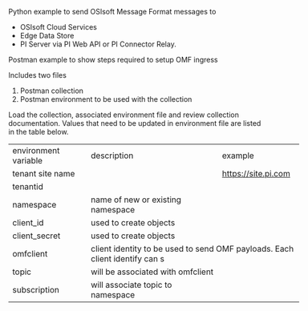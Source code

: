 
Python example to send OSIsoft Message Format messages to
- OSIsoft Cloud Services
- Edge Data Store
- PI Server via PI Web API or PI Connector Relay.

Postman example to show steps required to setup OMF ingress

Includes two files
1. Postman collection
2. Postman environment to be used with the collection

Load the collection, associated environment file and review collection documentation.
Values that need to be updated in environment file are listed in the table below.
<p>
<table border=0 cellpadding=0 cellspacing=0 width=579 style='border-collapse:
 collapse;table-layout:fixed;width:435pt'>
 <col width=150 style='mso-width-source:userset;mso-width-alt:5347;width:113pt'>
 <col width=281 style='mso-width-source:userset;mso-width-alt:9984;width:211pt'>
 <col width=148 style='mso-width-source:userset;mso-width-alt:5262;width:111pt'>
 <tr height=19 style='height:14.4pt'>
  <td height=19 class=xl1523697 width=150 style='height:14.4pt;width:113pt'>environment
  variable</td>
  <td class=xl1523697 width=281 style='width:211pt'>description</td>
  <td class=xl1523697 width=148 style='width:111pt'>example</td>
 </tr>
 <tr height=19 style='height:14.4pt'>
  <td height=19 class=xl1523697 style='height:14.4pt'>tenant site name</td>
  <td class=xl1523697></td>
  <td class=xl6523697><a href="https://site.pi.com/">https://site.pi.com</a></td>
 </tr>
 <tr height=19 style='height:14.4pt'>
  <td height=19 class=xl1523697 style='height:14.4pt'>tenantid</td>
  <td class=xl1523697></td>
  <td class=xl6523697></td>
 </tr>
 <tr height=19 style='height:14.4pt'>
  <td height=19 class=xl1523697 style='height:14.4pt'>namespace</td>
  <td class=xl1523697>name of new or existing namespace</td>
  <td class=xl1523697></td>
 </tr>
 <tr height=19 style='height:14.4pt'>
  <td height=19 class=xl1523697 style='height:14.4pt'>client_id</td>
  <td class=xl1523697>used to create objects</td>
  <td class=xl1523697></td>
 </tr>
 <tr height=19 style='height:14.4pt'>
  <td height=19 class=xl1523697 style='height:14.4pt'>client_secret</td>
  <td class=xl1523697>used to create objects</td>
  <td class=xl1523697></td>
 </tr>
 <tr height=19 style='height:14.4pt'>
  <td height=19 class=xl1523697 style='height:14.4pt'>omfclient</td>
  <td class=xl1523697 colspan=2>client identity to be used to send OMF
  payloads. Each client identify can s<span style='display:none'>upport
  multiple secrets.</span></td>
 </tr>
 <tr height=19 style='height:14.4pt'>
  <td height=19 class=xl1523697 style='height:14.4pt'>topic</td>
  <td class=xl1523697>will be associated with omfclient</td>
  <td class=xl1523697></td>
 </tr>
 <tr height=19 style='height:14.4pt'>
  <td height=19 class=xl1523697 style='height:14.4pt'>subscription</td>
  <td class=xl1523697>will associate topic to namespace</td>
  <td class=xl1523697></td>
 </tr>
 <![if supportMisalignedColumns]>
 <tr height=0 style='display:none'>
  <td width=150 style='width:113pt'></td>
  <td width=281 style='width:211pt'></td>
  <td width=148 style='width:111pt'></td>
 </tr>
 <![endif]>
</table></p>

